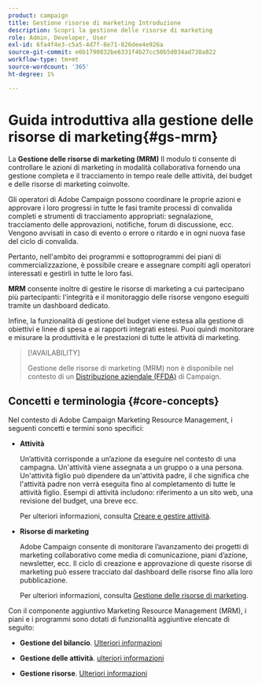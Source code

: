 ```yaml
---
product: campaign
title: Gestione risorse di marketing Introduzione
description: Scopri la gestione delle risorse di marketing
role: Admin, Developer, User
exl-id: 6fa4f4e3-c5a5-4d7f-8e71-826dee4e926a
source-git-commit: e6b1790832be6331f4b27cc50b5d034ad738a822
workflow-type: tm+mt
source-wordcount: '365'
ht-degree: 1%

---
```


# Guida introduttiva alla gestione delle risorse di marketing{#gs-mrm}

La **Gestione delle risorse di marketing (MRM)** Il modulo ti consente di controllare le azioni di marketing in modalità collaborativa fornendo una gestione completa e il tracciamento in tempo reale delle attività, dei budget e delle risorse di marketing coinvolte.

Gli operatori di Adobe Campaign possono coordinare le proprie azioni e approvare i loro progressi in tutte le fasi tramite processi di convalida completi e strumenti di tracciamento appropriati: segnalazione, tracciamento delle approvazioni, notifiche, forum di discussione, ecc. Vengono avvisati in caso di evento o errore o ritardo e in ogni nuova fase del ciclo di convalida.

Pertanto, nell&#39;ambito dei programmi e sottoprogrammi dei piani di commercializzazione, è possibile creare e assegnare compiti agli operatori interessati e gestirli in tutte le loro fasi.

**MRM** consente inoltre di gestire le risorse di marketing a cui partecipano più partecipanti: l&#39;integrità e il monitoraggio delle risorse vengono eseguiti tramite un dashboard dedicato.

Infine, la funzionalità di gestione del budget viene estesa alla gestione di obiettivi e linee di spesa e ai rapporti integrati estesi. Puoi quindi monitorare e misurare la produttività e le prestazioni di tutte le attività di marketing.

>[!AVAILABILITY]
>
>Gestione delle risorse di marketing (MRM) non è disponibile nel contesto di un [Distribuzione aziendale (FFDA)](../../v8/architecture/enterprise-deployment.md) di Campaign.

## Concetti e terminologia {#core-concepts}

Nel contesto di Adobe Campaign Marketing Resource Management, i seguenti concetti e termini sono specifici:

* **Attività**

   Un’attività corrisponde a un’azione da eseguire nel contesto di una campagna. Un&#39;attività viene assegnata a un gruppo o a una persona. Un&#39;attività figlio può dipendere da un&#39;attività padre, il che significa che l&#39;attività padre non verrà eseguita fino al completamento di tutte le attività figlio. Esempi di attività includono: riferimento a un sito web, una revisione del budget, una breve ecc.

   Per ulteriori informazioni, consulta [Creare e gestire attività](creating-and-managing-tasks.md).

* **Risorse di marketing**

   Adobe Campaign consente di monitorare l’avanzamento dei progetti di marketing collaborativo come media di comunicazione, piani d’azione, newsletter, ecc. Il ciclo di creazione e approvazione di queste risorse di marketing può essere tracciato dal dashboard delle risorse fino alla loro pubblicazione.

   Per ulteriori informazioni, consulta [Gestione delle risorse di marketing](managing-marketing-resources.md).

<!--
>[!NOTE]
>
>For more on Adobe Campaign workspace, refer to [this section](../../platform/using/adobe-campaign-workspace.md).
>  
>Deliveries and communication channels are detailed in [this section](../../delivery/using/steps-about-delivery-creation-steps.md).  
>
>Marketing campaign functionalities are detailed in [this section](../../campaign/using/accessing-marketing-campaigns.md).
-->

Con il componente aggiuntivo Marketing Resource Management (MRM), i piani e i programmi sono dotati di funzionalità aggiuntive elencate di seguito:

* **Gestione del bilancio**. [Ulteriori informazioni](controlling-costs.md)

* **Gestione delle attività**. [ulteriori informazioni](creating-and-managing-tasks.md)

* **Gestione risorse**. [Ulteriori informazioni](managing-marketing-resources.md)
